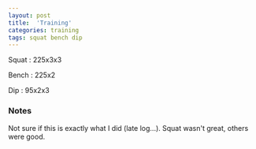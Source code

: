 ```yaml
---
layout: post
title:  'Training'
categories: training
tags: squat bench dip
---
```


Squat       :   225x3x3

Bench       :   225x2

Dip         :   95x2x3

### Notes

Not sure if this is exactly what I did (late log...). Squat wasn't great, others were
good.
